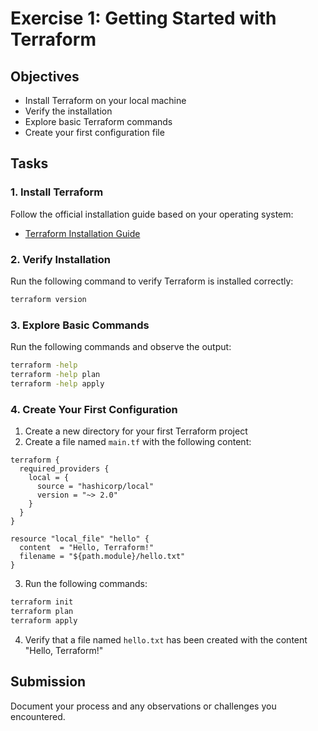 # Exercise 1: Getting Started with Terraform

## Objectives

- Install Terraform on your local machine
- Verify the installation
- Explore basic Terraform commands
- Create your first configuration file

## Tasks

### 1. Install Terraform

Follow the official installation guide based on your operating system:
- [Terraform Installation Guide](https://learn.hashicorp.com/tutorials/terraform/install-cli)

### 2. Verify Installation

Run the following command to verify Terraform is installed correctly:
```bash
terraform version
```

### 3. Explore Basic Commands

Run the following commands and observe the output:
```bash
terraform -help
terraform -help plan
terraform -help apply
```

### 4. Create Your First Configuration

1. Create a new directory for your first Terraform project
2. Create a file named `main.tf` with the following content:

```hcl
terraform {
  required_providers {
    local = {
      source = "hashicorp/local"
      version = "~> 2.0"
    }
  }
}

resource "local_file" "hello" {
  content  = "Hello, Terraform!"
  filename = "${path.module}/hello.txt"
}
```

3. Run the following commands:

```bash
terraform init
terraform plan
terraform apply
```

4. Verify that a file named `hello.txt` has been created with the content "Hello, Terraform!"

## Submission

Document your process and any observations or challenges you encountered.
